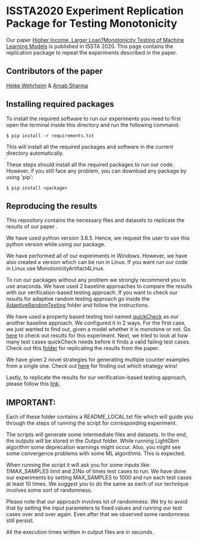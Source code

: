 # ISSTA2020 Experiment Replication Package for Testing Monotonicity
Our paper [Higher Income, Larger Loan?Monotonicity Testing of Machine Learning Models](https://conf.researchr.org/track/issta-2020/issta-2020-papers#event-overview) is published in ISSTA 2020. This page contains the replication package to repeat the experiments described in the paper.


## Contributors of the paper
[Heike Wehrheim](https://en.cs.uni-paderborn.de/sms/team/people/heike-wehrheim) & 
[Arnab Sharma](https://en.cs.uni-paderborn.de/sms/team/people/arnab-sharma)


## Installing required packages
To install the required software to run our experiments you need to first open the terminal inside this directory and run the following command:

```$ pip install -r requirements.txt```

This will install all the required packages and software in the current directory automatically.

These steps should install all the required packages to run our code. However, if you still face any problem, you can download any package by using 'pip':

```$ pip install <package>```
 
 ## Reproducing the results

This repository contains the necessary files and datasets to replicate the results of our paper .

We have used python version 3.6.5. Hence, we request the user to use this python version while using our package. 

We have performed all of our experiments in Windows. However, we have also created a version which can be run in Linux. If you want run our code in Linux use MonotonicityArtifact4Linux.

To run our packages without any problem we strongly recommend you to use anaconda. 
We have used 2 baseline approaches to compare the results with our verification-based testing approach.
If you want to check our results for adaptive random testing approach go inside the [AdaptiveRandomTesting](https://github.com/arnabsharma91/MonotonicityChecker/tree/master/AdaptiveRandomTesting) folder and follow the instructions.

We have used a property based testing tool named [quickCheck](https://pypi.org/project/pytest-quickcheck/) as our another baseline approach. We configured it in 2 ways. For the first case, we just wanted to find out, given a model whether it is monotone or not. Go [here](https://github.com/arnabsharma91/MonotonicityChecker/tree/master/PropertyBasedTestingRQ1) to check out results for this experiment. Next, we tried to look at how many test cases quickCheck needs before it finds a valid failing test cases. Check out this [folder](https://github.com/arnabsharma91/MonotonicityChecker/tree/master/PropertyBasedTestingRQ2) for replicating the results from the paper. 

We have given 2 novel strategies for generating multiple counter examples from a single one. Check out [here](https://github.com/arnabsharma91/MonotonicityChecker/tree/master/Pruning_Analysis) for finding out which strategy wins! 

Lastly, to replicate the results for our verification-based testing approach, please follow this [link](https://github.com/arnabsharma91/MonotonicityChecker/tree/master/VerificationBasedTesting).

## IMPORTANT: 
Each of these folder contains a README_LOCAL.txt file which will guide you through the steps of running the script for corresponding experiment.
 

The scripts will generate some intermediate files and datasets. In the end, the outputs will be stored in the Output folder. While running 
LightGbm algorithm some deprecation warnings might occur. Also, you might see some convergence problems with some ML algorithms.
This is expected.

When running the script it will ask you for some inputs like: 1)MAX_SAMPLES limit and 2)No of times test cases to run. We have done our experiments by setting MAX_SAMPLES to 1000 and run each test cases at least 10 times. We suggest you to do the same as each of our technique involves some sort of randomness.

Please note that our approach involves lot of randomness. We try to avoid that by setting the input parameters to fixed values and running our test cases over and over again. Even after that we observed some randomness still persist. 

All the execution times written in output files are in seconds.




